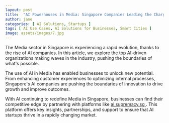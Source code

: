 ```yaml
---
layout: post
title:  "AI Powerhouses in Media: Singapore Companies Leading the Charge"
author: jane
categories: [ AI Solutions, Startups ]
tags: [ AI Use Cases, AI Solutions for Businesses, Smart Cities ]
image: assets/images/7.jpg
---
```


The Media sector in Singapore is experiencing a rapid evolution, thanks to the rise of AI companies. In this article, we explore the top AI-driven organizations making waves in the industry, pushing the boundaries of what's possible.

The use of AI in Media has enabled businesses to unlock new potential. From enhancing customer experiences to optimizing internal processes, Singapore's AI companies are pushing the boundaries of innovation to drive growth and improve outcomes.

With AI continuing to redefine Media in Singapore, businesses can find their competitive edge by partnering with platforms like <a href="https://ai.supremacy.sg" target="_blank"> ai.supremacy.sg </a>. This platform offers key insights, partnerships, and support to ensure that AI startups thrive in a rapidly changing market.

